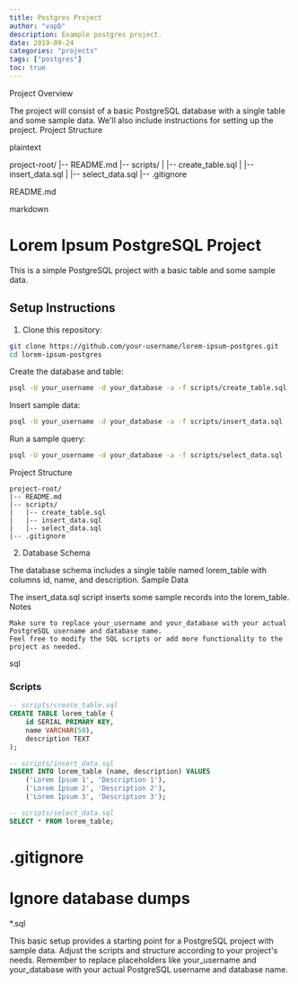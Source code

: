 ```yaml
---
title: Postgres Project
author: "vapb"
description: Example postgres project.
date: 2019-09-24
categories: "projects"
tags: ["postgres"]
toc: true
---
```


Project Overview

The project will consist of a basic PostgreSQL database with a single table and some sample data. We'll also include instructions for setting up the project.
Project Structure

plaintext

project-root/
|-- README.md
|-- scripts/
|   |-- create_table.sql
|   |-- insert_data.sql
|   |-- select_data.sql
|-- .gitignore

README.md

markdown

# Lorem Ipsum PostgreSQL Project

This is a simple PostgreSQL project with a basic table and some sample data.

## Setup Instructions

1. Clone this repository:

```bash
git clone https://github.com/your-username/lorem-ipsum-postgres.git
cd lorem-ipsum-postgres
 ```

Create the database and table:
    
```bash
psql -U your_username -d your_database -a -f scripts/create_table.sql
```

Insert sample data:

```bash
psql -U your_username -d your_database -a -f scripts/insert_data.sql
```
Run a sample query:

```bash
psql -U your_username -d your_database -a -f scripts/select_data.sql
```

Project Structure

```
project-root/
|-- README.md
|-- scripts/
|   |-- create_table.sql
|   |-- insert_data.sql
|   |-- select_data.sql
|-- .gitignore
```

2. Database Schema

The database schema includes a single table named lorem_table with columns id, name, and description.
Sample Data

The insert_data.sql script inserts some sample records into the lorem_table.
Notes

    Make sure to replace your_username and your_database with your actual PostgreSQL username and database name.
    Feel free to modify the SQL scripts or add more functionality to the project as needed.

sql


### Scripts

```sql
-- scripts/create_table.sql
CREATE TABLE lorem_table (
    id SERIAL PRIMARY KEY,
    name VARCHAR(50),
    description TEXT
);

-- scripts/insert_data.sql
INSERT INTO lorem_table (name, description) VALUES
    ('Lorem Ipsum 1', 'Description 1'),
    ('Lorem Ipsum 2', 'Description 2'),
    ('Lorem Ipsum 3', 'Description 3');

-- scripts/select_data.sql
SELECT * FROM lorem_table;
```

# .gitignore

# Ignore database dumps
*.sql

This basic setup provides a starting point for a PostgreSQL project with sample data. Adjust the scripts and structure according to your project's needs. Remember to replace placeholders like your_username and your_database with your actual PostgreSQL username and database name.

